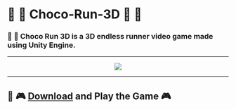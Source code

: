 # :runner: :doughnut: Choco-Run-3D :doughnut: :runner:
### :runner: :chocolate_bar: Choco Run 3D is a 3D endless runner video game made using Unity Engine.

---
<p align="center">
    <img src="demo.gif">
</p>


---
## :running: :video_game: [Download](https://github.com/Nish-mitha/Choco-Run-3D/raw/main/Build.apk) and Play the Game :video_game:
